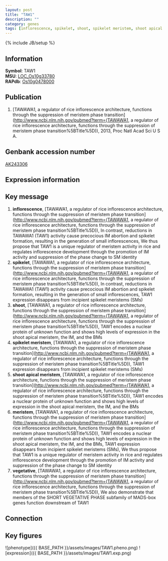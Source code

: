 ```yaml
---
layout: post
title: "TAW1"
description: ""
category: genes
tags: [inflorescence, spikelet, shoot, spikelet meristem, shoot apical meristem, meristem, vegetative, Gene]
---
```

{% include JB/setup %}

## Information
__Symbol__: TAW1  
__MSU__: [LOC_Os10g33780](http://rice.plantbiology.msu.edu/cgi-bin/ORF_infopage.cgi?orf=LOC_Os10g33780)  
__RAPdb__: [Os10g0478000](http://rapdb.dna.affrc.go.jp/viewer/gbrowse_details/irgsp1?name=Os10g0478000)  

## Publication
1. [TAWAWA1, a regulator of rice inflorescence architecture, functions through the suppression of meristem phase transition](http://www.ncbi.nlm.nih.gov/pubmed?term=(TAWAWA1, a regulator of rice inflorescence architecture, functions through the suppression of meristem phase transition%5BTitle%5D)), 2013, Proc Natl Acad Sci U S A.

## Genbank accession number
[AK243306](http://www.ncbi.nlm.nih.gov/nuccore/AK243306)

## Expression information

## Key message
1. __inflorescence__, [TAWAWA1, a regulator of rice inflorescence architecture, functions through the suppression of meristem phase transition](http://www.ncbi.nlm.nih.gov/pubmed?term=(TAWAWA1, a regulator of rice inflorescence architecture, functions through the suppression of meristem phase transition%5BTitle%5D)),  In contrast, reductions in TAWAWA1 (TAW1) activity cause precocious IM abortion and spikelet formation, resulting in the generation of small inflorescences, We thus propose that TAW1 is a unique regulator of meristem activity in rice and regulates inflorescence development through the promotion of IM activity and suppression of the phase change to SM identity
2. __spikelet__, [TAWAWA1, a regulator of rice inflorescence architecture, functions through the suppression of meristem phase transition](http://www.ncbi.nlm.nih.gov/pubmed?term=(TAWAWA1, a regulator of rice inflorescence architecture, functions through the suppression of meristem phase transition%5BTitle%5D)),  In contrast, reductions in TAWAWA1 (TAW1) activity cause precocious IM abortion and spikelet formation, resulting in the generation of small inflorescences, TAW1 expression disappears from incipient spikelet meristems (SMs)
3. __shoot__, [TAWAWA1, a regulator of rice inflorescence architecture, functions through the suppression of meristem phase transition](http://www.ncbi.nlm.nih.gov/pubmed?term=(TAWAWA1, a regulator of rice inflorescence architecture, functions through the suppression of meristem phase transition%5BTitle%5D)),  TAW1 encodes a nuclear protein of unknown function and shows high levels of expression in the shoot apical meristem, the IM, and the BMs
4. __spikelet meristem__, [TAWAWA1, a regulator of rice inflorescence architecture, functions through the suppression of meristem phase transition](http://www.ncbi.nlm.nih.gov/pubmed?term=(TAWAWA1, a regulator of rice inflorescence architecture, functions through the suppression of meristem phase transition%5BTitle%5D)),  TAW1 expression disappears from incipient spikelet meristems (SMs)
5. __shoot apical meristem__, [TAWAWA1, a regulator of rice inflorescence architecture, functions through the suppression of meristem phase transition](http://www.ncbi.nlm.nih.gov/pubmed?term=(TAWAWA1, a regulator of rice inflorescence architecture, functions through the suppression of meristem phase transition%5BTitle%5D)),  TAW1 encodes a nuclear protein of unknown function and shows high levels of expression in the shoot apical meristem, the IM, and the BMs
6. __meristem__, [TAWAWA1, a regulator of rice inflorescence architecture, functions through the suppression of meristem phase transition](http://www.ncbi.nlm.nih.gov/pubmed?term=(TAWAWA1, a regulator of rice inflorescence architecture, functions through the suppression of meristem phase transition%5BTitle%5D)),  TAW1 encodes a nuclear protein of unknown function and shows high levels of expression in the shoot apical meristem, the IM, and the BMs, TAW1 expression disappears from incipient spikelet meristems (SMs), We thus propose that TAW1 is a unique regulator of meristem activity in rice and regulates inflorescence development through the promotion of IM activity and suppression of the phase change to SM identity
7. __vegetative__, [TAWAWA1, a regulator of rice inflorescence architecture, functions through the suppression of meristem phase transition](http://www.ncbi.nlm.nih.gov/pubmed?term=(TAWAWA1, a regulator of rice inflorescence architecture, functions through the suppression of meristem phase transition%5BTitle%5D)),  We also demonstrate that members of the SHORT VEGETATIVE PHASE subfamily of MADS-box genes function downstream of TAW1

## Connection

## Key figures
![phenotype]({{ BASE_PATH }}/assets/images/TAW1.pheno.png)
![expression]({{ BASE_PATH }}/assets/images/TAW1.exp.png)


